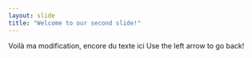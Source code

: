 ```yaml
---
layout: slide
title: "Welcome to our second slide!"
---
```

Voilà ma modification, encore du texte ici
Use the left arrow to go back!

